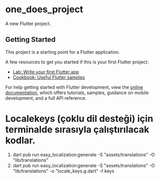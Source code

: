 # one_does_project

A new Flutter project.

## Getting Started

This project is a starting point for a Flutter application.

A few resources to get you started if this is your first Flutter project:

- [Lab: Write your first Flutter app](https://docs.flutter.dev/get-started/codelab)
- [Cookbook: Useful Flutter samples](https://docs.flutter.dev/cookbook)

For help getting started with Flutter development, view the
[online documentation](https://docs.flutter.dev/), which offers tutorials,
samples, guidance on mobile development, and a full API reference.



# Localekeys (çoklu dil desteği) için terminalde sırasıyla çalıştırılacak kodlar.
1.   dart pub run easy_localization:generate -S "assets/translations" -O "lib/translations"
2.   dart pub run easy_localization:generate -S "assets/translations" -O "lib/translations" -o "locale_keys.g.dart" -f keys